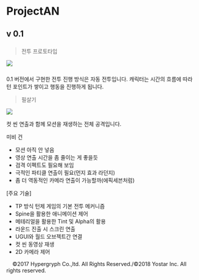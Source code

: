 # ProjectAN

## v 0.1

#####

> 전투 프로토타입

<img src="GIF_0.gif">

#####

0.1 버전에서 구현한 전투 진행 방식은 자동 전투입니다.
캐릭터는 시간의 흐름에 따라 턴 포인트가 쌓이고 행동을 진행하게 됩니다. 

> 필살기

<img src="GIF_1.gif">

컷 씬 연출과 함께 모션을 재생하는 전체 공격입니다.

미비 건
- 모션 아직 안 넣음
- 영상 연출 시간을 좀 줄이는 게 좋을듯
- 검격 이펙트도 필요해 보임
- 극적인 파티클 연출이 필요(먼지 효과 라던지)
- 좀 더 역동적인 카메라 연출이 가능할까(에픽세븐처럼)


[주요 기술]
- TP 방식 턴제 게임의 기본 전투 메커니즘
- Spine을 활용한 애니메이션 제어
- 메테리얼을 활용한 Tint 및 Alpha의 활용
- 라운드 진출 시 스크린 연출
- UGUI와 월드 오브젝트간 연결
- 컷 씬 동영상 재생
- 2D 카메라 제어

&nbsp;
&nbsp;
©2017 Hypergryph Co.,ltd. All Rights Reserved./©2018 Yostar Inc. All rights reserved.